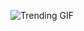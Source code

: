 
<!-- GIF_SECTION -->
![Trending GIF](https://media4.giphy.com/media/v1.Y2lkPThiYjIxNzcyaXN4Y3AxOHE4cDk0OWh4ZGc1a3Zja2ZtYnFnYW04bGdiYzJrdmlxeSZlcD12MV9naWZzX3NlYXJjaCZjdD1n/L1R1tvI9svkIWwpVYr/giphy.gif)
<!-- END_GIF_SECTION -->
